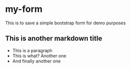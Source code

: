 # my-form
This is to save a simple bootstrap form for demo purposes

## This is another markdown title
- This is a paragraph
- This is what? Another one
- And finally another one 
